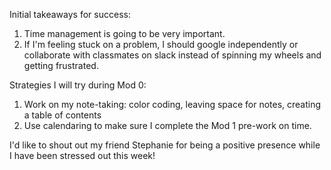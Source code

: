 Initial takeaways for success:
1. Time management is going to be very important.
2. If I'm feeling stuck on a problem, I should google independently or collaborate with classmates on slack instead of spinning my wheels and getting frustrated.

Strategies I will try during Mod 0:
1. Work on my note-taking: color coding, leaving space for notes, creating a table of contents
2. Use calendaring to make sure I complete the Mod 1 pre-work on time.

I'd like to shout out my friend Stephanie for being a positive presence while I have been stressed out this week!
